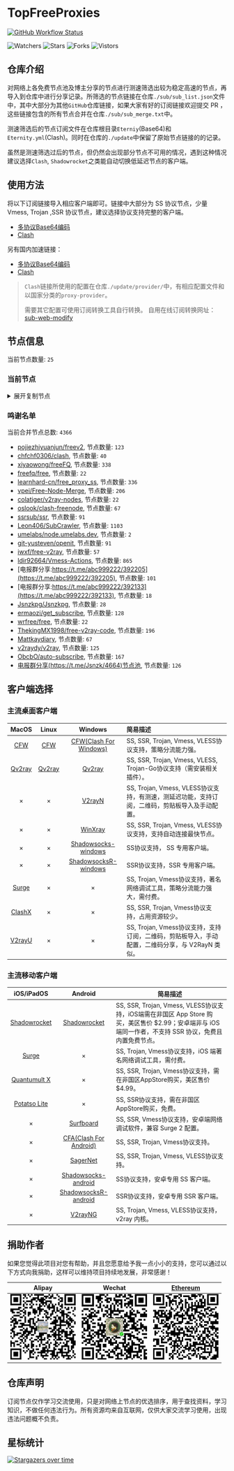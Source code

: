 # TopFreeProxies
[![GitHub Workflow Status](https://img.shields.io/github/workflow/status/alanbobs999/topfreeproxies/sub_merge?label=sub_merge)](https://github.com/alanbobs999/TopFreeProxies/actions/workflows/sub_merge.yml) 

![Watchers](https://img.shields.io/github/watchers/alanbobs999/topfreeproxies) ![Stars](https://img.shields.io/github/stars/alanbobs999/topfreeproxies) ![Forks](https://img.shields.io/github/forks/alanbobs999/topfreeproxies) ![Vistors](https://visitor-badge.laobi.icu/badge?page_id=alanbobs999.topfreeproxies)

## 仓库介绍
对网络上各免费节点池及博主分享的节点进行测速筛选出较为稳定高速的节点，再导入到仓库中进行分享记录。所筛选的节点链接在仓库`./sub/sub_list.json`文件中，其中大部分为其他`GitHub`仓库链接，如果大家有好的订阅链接欢迎提交 PR ，这些链接包含的所有节点合并在仓库`./sub/sub_merge.txt`中。

测速筛选后的节点订阅文件在仓库根目录`Eterniy`(Base64)和`Eternity.yml`(Clash)。同时在仓库的`./update`中保留了原始节点链接的的记录。

虽然是测速筛选过后的节点，但仍然会出现部分节点不可用的情况，遇到这种情况建议选择`Clash`, `Shadowrocket`之类能自动切换低延迟节点的客户端。

## 使用方法
将以下订阅链接导入相应客户端即可。链接中大部分为 SS 协议节点，少量 Vmess, Trojan ,SSR 协议节点，建议选择协议支持完整的客户端。

- [多协议Base64编码](https://raw.githubusercontent.com/alanbobs999/TopFreeProxies/master/Eternity)
- [Clash](https://raw.githubusercontent.com/alanbobs999/TopFreeProxies/master/Eternity.yml)

另有国内加速链接：

- [多协议Base64编码](https://raw.fastgit.org/alanbobs999/TopFreeProxies/master/Eternity)
- [Clash](https://raw.fastgit.org/alanbobs999/TopFreeProxies/master/Eternity.yml)

>`Clash`链接所使用的配置在仓库`./update/provider/`中，有相应配置文件和以国家分类的`proxy-provider`。
>
>需要其它配置可使用订阅转换工具自行转换。
>自用在线订阅转换网址：[sub-web-modify](https://sub.v1.mk/)

## 节点信息
当前节点数量: `25`
### 当前节点
<details>
  <summary>展开复制节点</summary>

    vmess://ewogICJ2IjogMiwKICAicHMiOiAi8J+HpvCfh7ZOT1dIRVJFLTAuMC4wLjAtMDAiLAogICJhZGQiOiAidjIua3I0Lmhnd2MueHl6IiwKICAicG9ydCI6IDEwMDA2LAogICJpZCI6ICI1ZDgxMjk5NS1iOTVjLTQ3ZmMtYTU2Mi03NTAxNzNhZWIzMDUiLAogICJhaWQiOiAwLAogICJzY3kiOiAiYXV0byIsCiAgIm5ldCI6ICJ3cyIsCiAgInR5cGUiOiBudWxsLAogICJob3N0IjogInYyLmtyNC5oZ3djLnh5eiIsCiAgInBhdGgiOiAiLyIsCiAgInRscyI6IGZhbHNlLAogICJzbmkiOiAiIgp9
    vmess://ewogICJ2IjogMiwKICAicHMiOiAi8J+HpvCfh7pBVS0xNTAuMjMwLjE0LjQ4LTAxIiwKICAiYWRkIjogIjE1MC4yMzAuMTQuNDgiLAogICJwb3J0IjogNDU1NjUsCiAgImlkIjogIjc3YmRiYTVmLWYzOGItNDI3Yi1jMjFhLTI3MTJjNTMwYTcxZCIsCiAgImFpZCI6IDAsCiAgInNjeSI6ICJhdXRvIiwKICAibmV0IjogIndzIiwKICAidHlwZSI6IG51bGwsCiAgImhvc3QiOiAiYXdlaWtlamktWW91VHViZS1URyIsCiAgInBhdGgiOiAiL2luZGV4IiwKICAidGxzIjogZmFsc2UsCiAgInNuaSI6ICIiCn0=
    ss://YWVzLTI1Ni1nY206UmV4bkJnVTdFVjVBRHhHQDE3Mi45OS4xOTAuOTI6NzAwMg==#%F0%9F%87%AC%F0%9F%87%A7GB-172.99.190.92-02
    ss://YWVzLTI1Ni1nY206WTZSOXBBdHZ4eHptR0NANjIuMjEwLjIwOS41MDozMzA2#%F0%9F%87%A6%F0%9F%87%B6FR-62.210.209.50-03
    ss://YWVzLTEyOC1nY206YTlkYmRmYmMtMDk2NC00YmMyLThiMzktNmU5YzNlOWZkOGQwQGNlbnRyYWxjaGluYTEuY2xvdWRsaW5rMTIzLmNvbTozNzAwOQ==#%F0%9F%87%AD%F0%9F%87%B0HK-116.162.33.223-04
    trojan://8913bd4d-d7e0-41bd-9ec0-de017adf7a49@fs.evertheless.art:54621#%F0%9F%87%AD%F0%9F%87%B0HK-183.240.60.139-05
    trojan://3ba2dafb-58c7-3cc8-8627-d1895bafbddc@az.transfer.mugocloud.top:28131#%F0%9F%87%AD%F0%9F%87%B0HK-104.208.66.161-06
    trojan://3ba2dafb-58c7-3cc8-8627-d1895bafbddc@az.transfer.mugocloud.top:25418#%F0%9F%87%AD%F0%9F%87%B0HK-104.208.66.161-07
    trojan://3ba2dafb-58c7-3cc8-8627-d1895bafbddc@az.transfer.mugocloud.top:22332#%F0%9F%87%AD%F0%9F%87%B0HK-104.208.66.161-08
    trojan://3ba2dafb-58c7-3cc8-8627-d1895bafbddc@az.transfer.mugocloud.top:22212#%F0%9F%87%AD%F0%9F%87%B0HK-104.208.66.161-09
    trojan://3ba2dafb-58c7-3cc8-8627-d1895bafbddc@az.transfer.mugocloud.top:23412#%F0%9F%87%AD%F0%9F%87%B0HK-104.208.66.161-10
    trojan://3ba2dafb-58c7-3cc8-8627-d1895bafbddc@az.transfer.mugocloud.top:26316#%F0%9F%87%AD%F0%9F%87%B0HK-104.208.66.161-11
    trojan://3ba2dafb-58c7-3cc8-8627-d1895bafbddc@az.transfer.mugocloud.top:24312#%F0%9F%87%AD%F0%9F%87%B0HK-104.208.66.161-12
    trojan://b3d27d09-77fe-431d-9829-6eba7dce20b0@20.24.85.234:8001#%F0%9F%87%AD%F0%9F%87%B0HK-20.24.85.234-13
    trojan://3ba2dafb-58c7-3cc8-8627-d1895bafbddc@az.transfer.mugocloud.top:29456#%F0%9F%87%AD%F0%9F%87%B0HK-104.208.66.161-14
    trojan://3ba2dafb-58c7-3cc8-8627-d1895bafbddc@cs.transfer.mugocloud.top:23156#%F0%9F%87%AD%F0%9F%87%B0HK-116.162.33.223-15
    trojan://3ba2dafb-58c7-3cc8-8627-d1895bafbddc@az.transfer.mugocloud.top:26336#%F0%9F%87%AD%F0%9F%87%B0HK-104.208.66.161-16
    trojan://b3d27d09-77fe-431d-9829-6eba7dce20b0@20.24.85.234:8002#%F0%9F%87%AD%F0%9F%87%B0HK-20.24.85.234-17
    trojan://3ba2dafb-58c7-3cc8-8627-d1895bafbddc@cs.transfer.mugocloud.top:21112#%F0%9F%87%AD%F0%9F%87%B0HK-116.162.33.223-18
    trojan://6593b778-e45e-4f94-b5ae-641d4b7b02ae@20.24.85.234:8002#%F0%9F%87%AD%F0%9F%87%B0HK-20.24.85.234-19
    trojan://3ba2dafb-58c7-3cc8-8627-d1895bafbddc@az.transfer.mugocloud.top:25998#%F0%9F%87%AD%F0%9F%87%B0HK-104.208.66.161-20
    trojan://6593b778-e45e-4f94-b5ae-641d4b7b02ae@13.208.54.132:443#%F0%9F%87%AF%F0%9F%87%B5JP-13.208.54.132-21
    trojan://6593b778-e45e-4f94-b5ae-641d4b7b02ae@16.162.160.70:443#%F0%9F%87%AD%F0%9F%87%B0HK-16.162.160.70-22
    trojan://6Uu5c0cJUV@s1.kaxff.com:15654#%F0%9F%87%B8%F0%9F%87%ACSG-138.2.68.88-23
    trojan://6593b778-e45e-4f94-b5ae-641d4b7b02ae@26.earths.team:443#%F0%9F%87%AD%F0%9F%87%B0HK-16.162.160.70-24

</details>

### 鸣谢名单
当前合并节点总数: `4366`
- [pojiezhiyuanjun/freev2](https://github.com/pojiezhiyuanjun/freev2), 节点数量: `123`
- [chfchf0306/clash](https://github.com/chfchf0306/clash), 节点数量: `40`
- [xiyaowong/freeFQ](https://github.com/xiyaowong/freeFQ), 节点数量: `338`
- [freefq/free](https://github.com/freefq/free), 节点数量: `22`
- [learnhard-cn/free_proxy_ss](https://github.com/learnhard-cn/free_proxy_ss), 节点数量: `336`
- [vpei/Free-Node-Merge](https://github.com/vpei/Free-Node-Merge), 节点数量: `206`
- [colatiger/v2ray-nodes](https://github.com/colatiger/v2ray-nodes), 节点数量: `22`
- [oslook/clash-freenode](https://github.com/oslook/clash-freenode), 节点数量: `67`
- [ssrsub/ssr](https://github.com/ssrsub/ssr), 节点数量: `91`
- [Leon406/SubCrawler](https://github.com/Leon406/SubCrawler), 节点数量: `1103`
- [umelabs/node.umelabs.dev](https://github.com/umelabs/node.umelabs.dev), 节点数量: `2`
- [git-yusteven/openit](https://github.com/git-yusteven/openit), 节点数量: `91`
- [iwxf/free-v2ray](https://github.com/iwxf/free-v2ray), 节点数量: `57`
- [ldir92664/Vmess-Actions](https://github.com/ldir92664/Vmess-Actions), 节点数量: `865`
- [电报群分享:https://t.me/abc999222/392205](https://t.me/abc999222/392205), 节点数量: `101`
- [电报群分享:https://t.me/abc999222/392133](https://t.me/abc999222/392133), 节点数量: `18`
- [Jsnzkpg/Jsnzkpg](https://github.com/Jsnzkpg/Jsnzkpg), 节点数量: `28`
- [ermaozi/get_subscribe](https://github.com/ermaozi/get_subscribe), 节点数量: `128`
- [wrfree/free](https://github.com/wrfree/free), 节点数量: `22`
- [ThekingMX1998/free-v2ray-code](https://github.com/ThekingMX1998/free-v2ray-code), 节点数量: `196`
- [Mattkaydiary](https://www.mattkaydiary.com), 节点数量: `67`
- [v2raydy/v2ray](https://github.com/v2raydy/v2ray), 节点数量: `125`
- [ObcbO/auto-subscribe](https://github.com/ObcbO/auto-subscribe), 节点数量: `167`
- [电报群分享(https://t.me/Jsnzk/4664)节点池](https://pool.jinxnet.xyz), 节点数量: `126`

## 客户端选择
### 主流桌面客户端
|                            MacOS                             |                            Linux                             |                           Windows                            | 简易描述                                           |
| :----------------------------------------------------------: | :----------------------------------------------------------: | :----------------------------------------------------------: | :------------------------------------------------- |
| [CFW](https://github.com/Fndroid/clash_for_windows_pkg/releases) | [CFW](https://github.com/Fndroid/clash_for_windows_pkg/releases) | [CFW(Clash For Windows)](https://github.com/Fndroid/clash_for_windows_pkg/releases) | SS, SSR, Trojan, Vmess, VLESS协议支持，策略分流能力强。            |
|     [Qv2ray](https://github.com/Qv2ray/Qv2ray/releases)      |     [Qv2ray](https://github.com/Qv2ray/Qv2ray/releases)      |     [Qv2ray](https://github.com/Qv2ray/Qv2ray/releases)      | SS, SSR, Trojan, Vmess, VLESS, Trojan-Go协议支持（需安装相关插件）。 |
|                              ×                               |                              ×                               |      [V2rayN](https://github.com/2dust/v2rayN/releases)      | SS, Trojan, Vmess, VLESS协议支持，有测速，测延迟功能，支持订阅，二维码，剪贴板导入及手动配置。                 |
|                              ×                               |                              ×                               |    [WinXray](https://github.com/TheMRLL/winxray/releases)    | SS, SSR, Trojan, Vmess, VLESS协议支持，支持自动连接最快节点。            |
|                              ×                               |                              ×                               | [Shadowsocks-windows](https://github.com/shadowsocks/shadowsocks-windows/releases) | SS协议支持， SS 专用客户端。                                       |
|                              ×                               |                              ×                               | [ShadowsocksR-windows](https://github.com/HMBSbige/ShadowsocksR-Windows/releases) | SSR协议支持，SSR 专用客户端。                                      |
|                [Surge](https://nssurge.com/)                 |                              ×                               |                              ×                               | SS, Trojan, Vmess协议支持，著名网络调试工具，策略分流能力强大，需付费。                        |
|   [ClashX](https://github.com/yichengchen/clashX/releases)   |                              ×                               |                              ×                               | SS, SSR, Trojan, Vmess协议支持，占用资源较少。                   |
|      [V2rayU](https://github.com/yanue/V2rayU/releases)      |                              ×                               |                              ×                               | SS, Trojan, Vmess协议支持，支持订阅，二维码，剪贴板导入，手动配置，二维码分享，与 V2RayN 类似。                        |

### 主流移动客户端
|                          iOS/iPadOS                          |                           Android                            | 简易描述                                                     |
| :----------------------------------------------------------: | :----------------------------------------------------------: | ------------------------------------------------------------ |
| [Shadowrocket](https://apps.apple.com/us/app/shadowrocket/id932747118) | [Shadowrocket](https://play.google.com/store/apps/details?id=com.v2cross.proxy) | SS, SSR, Trojan, Vmess, VLESS协议支持，iOS端需在非国区 App Store 购买，美区售价 $2.99；安卓端非与 iOS 端同一作者，不支持 SSR 协议，免费且内置免费节点。 |
|                [Surge](https://nssurge.com/)                 |                              ×                               | SS, Trojan, Vmess协议支持，iOS 端著名网络调试工具，需付费。                                  |
| [Quantumult X](https://apps.apple.com/us/app/quantumult-x/id1443988620) |                              ×                               | SS, SSR, Trojan, Vmess协议支持，需在非国区AppStore购买，美区售价$4.99。 |
| [Potatso Lite](https://apps.apple.com/us/app/potatso-lite/id1239860606) |                              ×                               | SS, SSR协议支持，需在非国区AppStore购买，免费。              |
|                              ×                               | [Surfboard](https://play.google.com/store/apps/details?id=com.getsurfboard) | SS, SSR, Vmess协议支持，安卓端网络调试软件，兼容 Surge 2 配置。 |
|                              ×                               | [CFA(Clash For Android)](https://github.com/Kr328/ClashForAndroid/releases) | SS, SSR, Trojan, Vmess协议支持。                             |
|                              ×                               |  [SagerNet](https://github.com/SagerNet/SagerNet/releases)   | SS, SSR, Trojan, Vmess, VLESS协议支持。                      |
|                              ×                               | [Shadowsocks-android](https://github.com/shadowsocks/shadowsocks-android/releases) | SS协议支持，安卓专用 SS 客户端。                                                 |
|                              ×                               | [ShadowsocksR-android](https://github.com/HMBSbige/ShadowsocksR-Android/releases) | SSR协议支持，安卓专用 SSR 客户端。                                                |
|                              ×                               |     [V2rayNG](https://github.com/2dust/v2rayNG/releases)     | SS, Trojan, Vmess, VLESS协议支持，v2ray 内核。                           |

## 捐助作者
如果您觉得此项目对您有帮助，并且您愿意给予我一点小小的支持，您可以通过以下方式向我捐助，这样可以维持项目持续地发展，非常感谢！

| Alipay | Wechat | [Ethereum](https://etherscan.io/address/0xa7736a92aca8325c1f57664ee9453d465343eabe) |
| :------: | :------: | :------: | 
| <img width="150" src="./utils/donate/alipay.png"> | <img width="150" src="./utils/donate/wechat.png"> | <img width="150" src="./utils/donate/ethereum.png"> | 

## 仓库声明
订阅节点仅作学习交流使用，只是对网络上节点的优选排序，用于查找资料，学习知识，不做任何违法行为。所有资源均来自互联网，仅供大家交流学习使用，出现违法问题概不负责。

## 星标统计
[![Stargazers over time](https://starchart.cc/alanbobs999/TopFreeProxies.svg)](https://starchart.cc/alanbobs999/TopFreeProxies)
